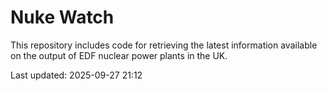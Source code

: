 # Nuke Watch

This repository includes code for retrieving the latest information available on the output of EDF nuclear power plants in the UK.

Last updated: 2025-09-27 21:12
